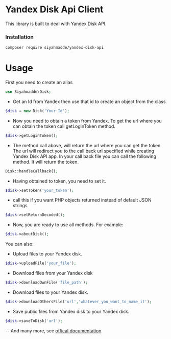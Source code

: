 # Yandex Disk Api Client

This library is built to deal with Yandex Disk API.

### Installation

```sh
composer require siyahmadde/yandex-disk-api
```



# Usage
First you need to create an alias
```php
use Siyahmadde\Disk;
```
  - Get an Id from Yandex then use that id to create an object from the class
```php
$disk = new Disk('Your Id');
```
 - Now you need to obtain a token from Yandex. To get the url where you can obtain the token call getLoginToken method.
```php
$disk->getLoginToken();
```
 - The method call above, will return the url where you can get the token. The url will redirect you to the call back url specified while creating Yandex Disk API app. In your call back file you can call the following method. It will return the token.
```php
Disk::handleCallback();
```
 - Having obtained to token, you need to set it.
```php
$disk->setToken('your_token');
```

 - call this if you want PHP objects returned instead of default JSON strings
```php
$disk->setReturnDecoded();
```

 - Now, you are ready to use all methods. For example:
```php
$disk->aboutDisk();
```


You can also:
  - Upload files to your Yandex disk.
```php
$disk->uploadFile('your_file');
```
  - Download files from your Yandex disk
```php
$disk->downloadOwnFile('file_path');
```
  - Download files to your Yandex disk.
```php
$disk->downloadOthersFile('url','whatever_you_want_to_name_it');
```
  - Save public files from Yandex disk to your Yandex disk.
```php
$disk->saveToDisk('url');
```
 -- And many more, see [offical documentation]
 
 [offical documentation]: https://tech.yandex.com/disk/api/concepts/about-docpage/

